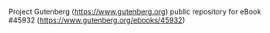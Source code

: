 Project Gutenberg (https://www.gutenberg.org) public repository for eBook #45932 (https://www.gutenberg.org/ebooks/45932)
